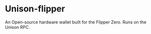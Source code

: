 # Unison-flipper
An Open-source hardware wallet built for the Flipper Zero. Runs on the Unison RPC.
